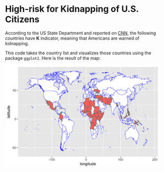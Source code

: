 # High-risk for Kidnapping of U.S. Citizens

According to the US State Department and reported on [CNN](https://www.cnn.com/2019/04/10/politics/state-department-travel-advisory-kidnapping-risk/index.html), the following countries have **K** indicator, meaning that Americans are warned of kidnapping.


This code takes the country list and visualizes those countries using the package `ggplot2`. Here is the result of the map:

![High risk for kidnapping for Americans](unsafe-map-travel-ggplot.png)